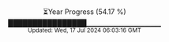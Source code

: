<p align="center">
⏳Year Progress (54.17 %)<br>
████████████████▁▁▁▁▁▁▁▁▁▁▁▁▁▁ <br>
<sub>Updated: Wed, 17 Jul 2024 06:03:16 GMT</sub>
</p>


